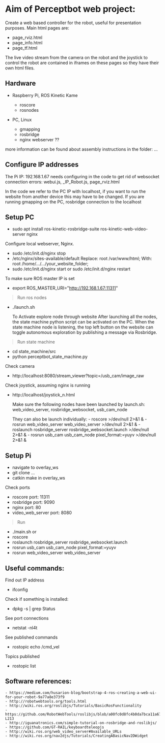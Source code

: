 
# Aim of Perceptbot web project:
Create a web based controller for the robot, useful for presentation purposes. 
Main html pages are:
- page_rviz.html
- page_info.html
- page_tf.html

The live video stream from the camera on the robot and the joystick to control the robot
    are contained in iframes on these pages so they have their own html files. 


## Hardware
- Raspberry Pi, ROS Kinetic Kame
    * roscore
    * rosnodes

- PC, Linux
    * gmapping
    * rosbridge
    * nginx webserver ??

more information can be found about assembly instructions in the folder: ...


## Configure IP addresses
The Pi IP: 192.168.1.67 needs configuring in the code to get rid of websocket connection errors:
    webui.js, 
    _IP_Robot.js,
    page_rviz.html

In the code we refer to the PC IP with localhost, if you want to run the website from another device this may have to be changed.
If you are running gmapping on the PC, rosbridge connection to the localhost


## Setup PC
- sudo apt install ros-kinetic-rosbridge-suite ros-kinetic-web-video-server nginx

Configure local webserver, Nginx.
- sudo /etc/init.d/nginx stop
- /etc/nginx/sites-available/default 
    Replace: root /var/www/html; 
    With:    root /home/.../.../your_website_folder;
- sudo /etc/init.d/nginx start 
or sudo /etc/init.d/nginx restart

To make sure ROS master IP is set
- export ROS_MASTER_URI="http://192.168.1.67:11311" 

> Run ros nodes
- ./launch.sh

    To Activate explore node through website
        After launching all the nodes, the state machine python script can be activated on the PC.
        When the state machine node is listening, the top left button on the website 
        can toggle autonomous exploration by publishing a message via Rosbridge. 
 
> Run state machine
- cd state_machine/src
- python perceptbot_state_machine.py

Check camera
- http://localhost:8080/stream_viewer?topic=/usb_cam/image_raw

Check joystick, assuming nginx is running
- http://localhost/joystick_n.html
    
    Make sure the following nodes have been launched by launch.sh: 
    web_video_server, rosbridge_websocket, usb_cam_node
    
    They can also be launch individually:
        - roscore >/dev/null 2>&1 &
        - rosrun web_video_server web_video_server >/dev/null 2>&1 &
        - roslaunch rosbridge_server rosbridge_websocket.launch >/dev/null 2>&1 &
        - rosrun usb_cam usb_cam_node pixel_format:=yuyv >/dev/null 2>&1 &


## Setup Pi
- navigate to overlay_ws
- git clone ...
- catkin make in overlay_ws

Check ports
- roscore port: 11311
- rosbridge port: 9090
- nginx port: 80
- video_web_server port: 8080

> Run
- ./main.sh
or
- roscore
- roslaunch rosbridge_server rosbridge_websocket.launch
- rosrun usb_cam usb_cam_node pixel_format:=yuyv
- rosrun web_video_server web_video_server


## Useful commands:
Find out IP address
- ifconfig

Check if something is installed:
- dpkg -s <package-name> | grep Status

See port connections
- netstat -nl4t

See published commands
- rostopic echo /cmd_vel

Topics published
- rostopic list


## Software references:
    - https://medium.com/husarion-blog/bootstrap-4-ros-creating-a-web-ui-for-your-robot-9a77a8e373f9
    - http://robotwebtools.org/tools.html 
    - http://wiki.ros.org/roslibjs/Tutorials/BasicRosFunctionality 
    - https://github.com/RobotWebTools/roslibjs/blob/a00fc0d8fc4b0da7bca11a67d1c92cedcd16a5fc/src/core/Ros.js#L195-L213 
    - http://iguanatronics.com/simple-tutorial-on-rosbridge-and-roslibjs/ 
    - https://github.com/GT-RAIL/keyboardteleopjs 
    - http://wiki.ros.org/web_video_server#Available_URLs
    - http://wiki.ros.org/nav2djs/Tutorials/CreatingABasicNav2DWidget

